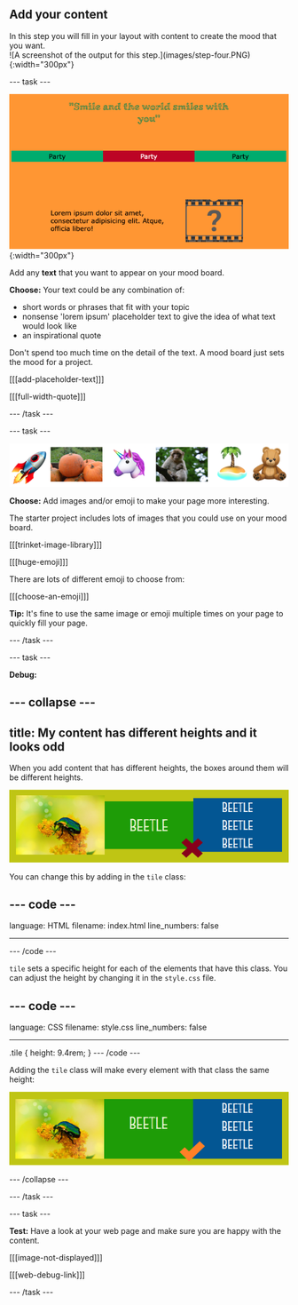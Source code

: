 ## Add your content

<div style="display: flex; flex-wrap: wrap">
<div style="flex-basis: 200px; flex-grow: 1; margin-right: 15px;">
In this step you will fill in your layout with content to create the mood that you want. 
</div>
<div>
![A screenshot of the output for this step.](images/step-four.PNG){:width="300px"}
</div>
</div>

--- task ---

![Examples of text in a strip.](images/text-examples.png){:width="300px"}

Add any **text** that you want to appear on your mood board. 

**Choose:** Your text could be any combination of:
+ short words or phrases that fit with your topic
+ nonsense 'lorem ipsum' placeholder text to give the idea of what text would look like
+ an inspirational quote

Don't spend too much time on the detail of the text. A mood board just sets the mood for a project. 

[[[add-placeholder-text]]]

[[[full-width-quote]]]

--- /task ---

--- task ---

![Examples of images and emoji in a strip.](images/image-emoji-strip.png)

**Choose:** Add images and/or emoji to make your page more interesting. 

The starter project includes lots of images that you could use on your mood board. 

[[[trinket-image-library]]]

[[[huge-emoji]]]

There are lots of different emoji to choose from:

[[[choose-an-emoji]]]

**Tip:** It's fine to use the same image or emoji multiple times on your page to quickly fill your page. 

--- /task ---

--- task ---

**Debug:**

--- collapse ---
---
title: My content has different heights and it looks odd
---

When you add content that has different heights, the boxes around them will be different heights. 

![A screenshot of a webpage where the content are different heights.](images/different-heights.png)

You can change this by adding in the `tile` class:

--- code ---
---
language: HTML
filename: index.html
line_numbers: false
 
---
<div class="tile">
--- /code ---

`tile` sets a specific height for each of the elements that have this class. You can adjust the height by changing it in the `style.css` file.

--- code ---
---
language: CSS
filename: style.css
line_numbers: false
 
---
.tile {
  height: 9.4rem;
}
--- /code ---

Adding the `tile` class will make every element with that class the same height:

![A screenshot of a webpage where the content are the same height.](images/same-height.png)

--- /collapse ---

--- /task ---

--- task ---

**Test:** Have a look at your web page and make sure you are happy with the content. 

[[[image-not-displayed]]]

[[[web-debug-link]]]

--- /task ---
